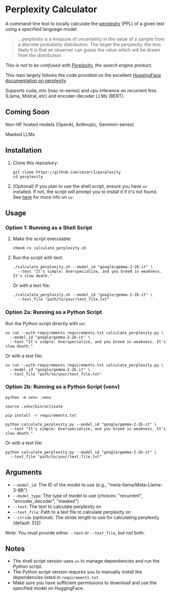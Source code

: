 # Perplexity Calculator

A command-line tool to locally calculate the [perplexity](https://en.wikipedia.org/wiki/Perplexity) (PPL) of a given text using a specified language model.

>...perplexity is a measure of uncertainty in the value of a sample from a discrete probability distribution. The larger the perplexity, the less likely it is that an observer can guess the value which will be drawn from the distribution.

_This is not to be confused with [Perplexity](https://www.perplexity.ai/), the search engine product._

This repo largely follows the code provided on the excellent [HuggingFace documentation on perplexity](https://huggingface.co/docs/transformers/en/perplexity).

Supports cuda, mlx (mac m-series) and cpu inference on recurrent llms (Llama, Mistral, etc) and encoder-decoder LLMs (BERT).

## Coming Soon

Non-HF hosted models (OpenAI, Anthropic, Gemmini-series)

Masked LLMs

## Installation

1. Clone this repository:

   ```shell
   git clone https://github.com/cezarc1/perplexity
   cd perplexity
   ```

2. (Optional) If you plan to use the shell script, ensure you have `uv` installed. If not, the script will prompt you to install it if it's not found. See [here](https://github.com/astral-sh/uv?tab=readme-ov-file#highlights) for more info on `uv`.

## Usage

### Option 1: Running as a Shell Script

1. Make the script executable:

   ```shell
   chmod +x calculate_perplexity.sh
   ```

2. Run the script with text:

   ```shell
   ./calculate_perplexity.sh --model_id "google/gemma-2-2b-it" \
     --text "It's simple: Overspecialize, and you breed in weakness. It's slow death."
   ```

   Or with a text file:

   ```shell
   ./calculate_perplexity.sh --model_id "google/gemma-2-2b-it" \
     --text_file "path/to/your/text_file.txt"
   ```

### Option 2a: Running as a Python Script

Run the Python script directly with uv:

   ```shell
   uv run --with-requirements requirements.txt calculate_perplexity.py \
     --model_id "google/gemma-2-2b-it" \
     --text "It's simple: Overspecialize, and you breed in weakness. It's slow death."
   ```

   Or with a text file:

   ```shell
   uv run --with-requirements requirements.txt calculate_perplexity.py \
     --model_id "google/gemma-2-2b-it" \
     --text_file "path/to/your/text_file.txt"
   ```

### Option 2b: Running as a Python Script (venv)

   ```shell
   python -m venv .venv
   ```

   ```shell
   source .venv/bin/activate 
   ```

   ```shell
   pip install -r requirements.txt
   ```

   ```shell
   python calculate_perplexity.py --model_id "google/gemma-2-2b-it" \
     --text "It's simple: Overspecialize, and you breed in weakness. It's slow death."
   ```

   Or with a text file:

   ```shell
   python calculate_perplexity.py --model_id "google/gemma-2-2b-it" \
     --text_file "path/to/your/text_file.txt"
   ```

## Arguments

- `--model_id`: The ID of the model to use (e.g., "meta-llama/Meta-Llama-3-8B")
- `--model_type`: The type of model to use (choices: "recurrent", "encoder_decoder", "masked")
- `--text`: The text to calculate perplexity on
- `--text_file`: Path to a text file to calculate perplexity on
- `--stride` (optional): The stride length to use for calculating perplexity (default: 512)

Note: You must provide either `--text` or `--text_file`, but not both.

## Notes

- The shell script version uses `uv` to manage dependencies and run the Python script.
- The Python script version requires you to manually install the dependencies listed in `requirements.txt`.
- Make sure you have sufficient permissions to download and use the specified model on HuggingFace.
